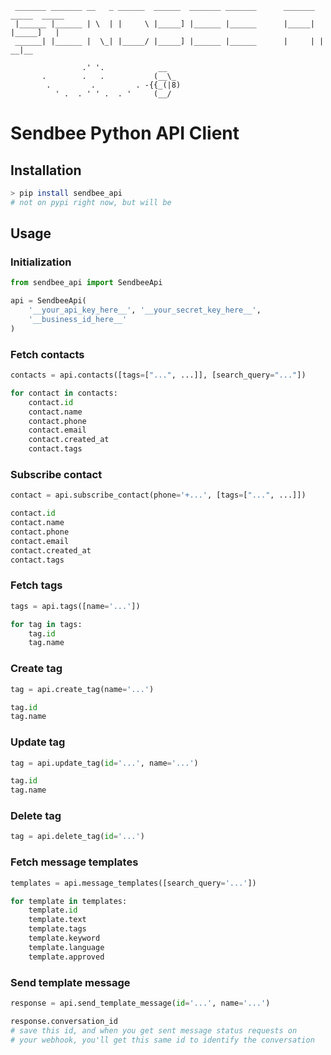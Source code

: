 ```
 _______ _______ __   _ ______  ______  _______ _______      _______  _____  _____
 |______ |______ | \  | |     \ |_____] |______ |______      |_____| |_____]   |  
 ______| |______ |  \_| |_____/ |_____] |______ |______      |     | |       __|__
                                                                                  
                .' '.            __
       .        .   .           (__\_
        .         .         . -{{_(|8)
          ' .  . ' ' .  . '     (__/
```

# Sendbee Python API Client  

## Installation  

```bash
> pip install sendbee_api  
# not on pypi right now, but will be 

```

## Usage  

### Initialization  

```python
from sendbee_api import SendbeeApi

api = SendbeeApi(
    '__your_api_key_here__', '__your_secret_key_here__',
    '__business_id_here__'
)
```

### Fetch contacts  

```python
contacts = api.contacts([tags=["...", ...]], [search_query="..."])

for contact in contacts:
    contact.id
    contact.name
    contact.phone
    contact.email
    contact.created_at
    contact.tags
```

### Subscribe contact  

```python
contact = api.subscribe_contact(phone='+...', [tags=["...", ...]])

contact.id
contact.name
contact.phone
contact.email
contact.created_at
contact.tags
```

### Fetch tags  

```python
tags = api.tags([name='...'])

for tag in tags:
    tag.id
    tag.name
```

### Create tag  

```python
tag = api.create_tag(name='...')

tag.id
tag.name
```

### Update tag  

```python
tag = api.update_tag(id='...', name='...')

tag.id
tag.name
```

### Delete tag  

```python
tag = api.delete_tag(id='...')
```

### Fetch message templates  

```python
templates = api.message_templates([search_query='...'])

for template in templates:
    template.id
    template.text
    template.tags
    template.keyword
    template.language
    template.approved
```

### Send template message  

```python
response = api.send_template_message(id='...', name='...')

response.conversation_id
# save this id, and when you get sent message status requests on
# your webhook, you'll get this same id to identify the conversation

```

